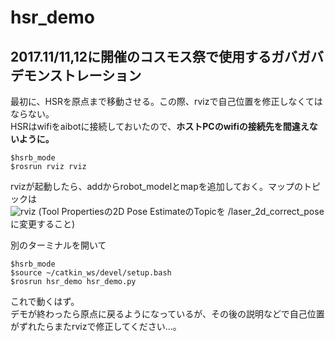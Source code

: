 # hsr_demo
## 2017.11/11,12に開催のコスモス祭で使用するガバガバデモンストレーション

最初に、HSRを原点まで移動させる。この際、rvizで自己位置を修正しなくてはならない。  
HSRはwifiをaibotに接続しておいたので、**ホストPCのwifiの接続先を間違えないように。**

    $hsrb_mode
    $rosrun rviz rviz

rvizが起動したら、addからrobot_modelとmapを追加しておく。マップのトピックは  
![rviz](https://github.com/TANUKIpro/img_dock/blob/master/rviz.png)
(Tool Propertiesの2D Pose EstimateのTopicを /laser_2d_correct_pose に変更すること)  

別のターミナルを開いて  

    $hsrb_mode
    $source ~/catkin_ws/devel/setup.bash
    $rosrun hsr_demo hsr_demo.py
これで動くはず。  
デモが終わったら原点に戻るようになっているが、その後の説明などで自己位置がずれたらまたrvizで修正してください...。

